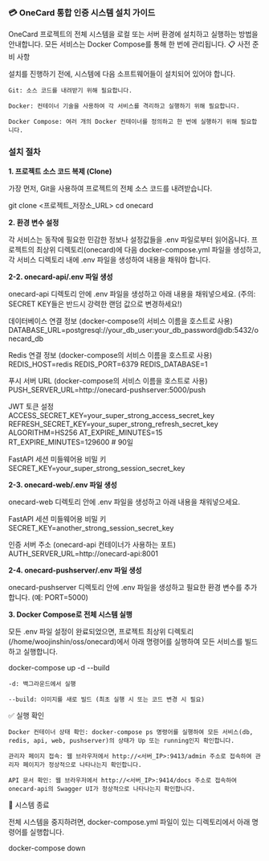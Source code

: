 ### 💳 OneCard 통합 인증 시스템 설치 가이드

OneCard 프로젝트의 전체 시스템을 로컬 또는 서버 환경에 설치하고 실행하는 방법을 안내합니다. 모든 서비스는 Docker Compose를 통해 한 번에 관리됩니다.
📋 사전 준비 사항

설치를 진행하기 전에, 시스템에 다음 소프트웨어들이 설치되어 있어야 합니다.

    Git: 소스 코드를 내려받기 위해 필요합니다.

    Docker: 컨테이너 기술을 사용하여 각 서비스를 격리하고 실행하기 위해 필요합니다.

    Docker Compose: 여러 개의 Docker 컨테이너를 정의하고 한 번에 실행하기 위해 필요합니다.

### 설치 절차
**1. 프로젝트 소스 코드 복제 (Clone)**

가장 먼저, Git을 사용하여 프로젝트의 전체 소스 코드를 내려받습니다.

git clone <프로젝트_저장소_URL>
cd onecard

**2. 환경 변수 설정**

각 서비스는 동작에 필요한 민감한 정보나 설정값들을 .env 파일로부터 읽어옵니다. 프로젝트의 최상위 디렉토리(onecard)에 다음 docker-compose.yml 파일을 생성하고, 각 서비스 디렉토리 내에 .env 파일을 생성하여 내용을 채워야 합니다.

**2-2. onecard-api/.env 파일 생성**

onecard-api 디렉토리 안에 .env 파일을 생성하고 아래 내용을 채워넣으세요. (주의: SECRET KEY들은 반드시 강력한 랜덤 값으로 변경하세요!)

데이터베이스 연결 정보 (docker-compose의 서비스 이름을 호스트로 사용)
DATABASE_URL=postgresql://your_db_user:your_db_password@db:5432/onecard_db

Redis 연결 정보 (docker-compose의 서비스 이름을 호스트로 사용)
REDIS_HOST=redis
REDIS_PORT=6379
REDIS_DATABASE=1

푸시 서버 URL (docker-compose의 서비스 이름을 호스트로 사용)
PUSH_SERVER_URL=http://onecard-pushserver:5000/push

JWT 토큰 설정
ACCESS_SECRET_KEY=your_super_strong_access_secret_key
REFRESH_SECRET_KEY=your_super_strong_refresh_secret_key
ALGORITHM=HS256
AT_EXPIRE_MINUTES=15
RT_EXPIRE_MINUTES=129600 # 90일

FastAPI 세션 미들웨어용 비밀 키
SECRET_KEY=your_super_strong_session_secret_key

**2-3. onecard-web/.env 파일 생성**

onecard-web 디렉토리 안에 .env 파일을 생성하고 아래 내용을 채워넣으세요.

FastAPI 세션 미들웨어용 비밀 키
SECRET_KEY=another_strong_session_secret_key

인증 서버 주소 (onecard-api 컨테이너가 사용하는 포트)
AUTH_SERVER_URL=http://onecard-api:8001

**2-4. onecard-pushserver/.env 파일 생성**

onecard-pushserver 디렉토리 안에 .env 파일을 생성하고 필요한 환경 변수를 추가합니다. (예: PORT=5000)

**3. Docker Compose로 전체 시스템 실행**

모든 .env 파일 설정이 완료되었으면, 프로젝트 최상위 디렉토리 (/home/woojinshin/oss/onecard)에서 아래 명령어를 실행하여 모든 서비스를 빌드하고 실행합니다.

docker-compose up -d --build

    -d: 백그라운드에서 실행

    --build: 이미지를 새로 빌드 (최초 실행 시 또는 코드 변경 시 필요)

✅ 실행 확인

    Docker 컨테이너 상태 확인: docker-compose ps 명령어를 실행하여 모든 서비스(db, redis, api, web, pushserver)의 상태가 Up 또는 running인지 확인합니다.

    관리자 페이지 접속: 웹 브라우저에서 http://<서버_IP>:9413/admin 주소로 접속하여 관리자 페이지가 정상적으로 나타나는지 확인합니다.

    API 문서 확인: 웹 브라우저에서 http://<서버_IP>:9414/docs 주소로 접속하여 onecard-api의 Swagger UI가 정상적으로 나타나는지 확인합니다.

🛑 시스템 종료

전체 시스템을 중지하려면, docker-compose.yml 파일이 있는 디렉토리에서 아래 명령어를 실행합니다.

docker-compose down
